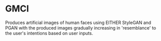 # GMCI
Produces artificial images of human faces using EITHER StyleGAN and PGAN with the produced images gradually increasing in 'resemblance' to the user's intentions based on user inputs.
